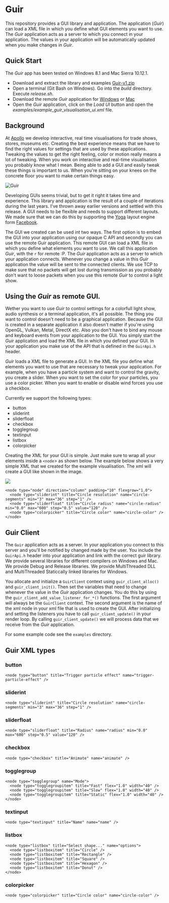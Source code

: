 Guir
====

This repository provides a GUI library and application. The
application (_Guir_) can load a XML file in which you define what GUI
elements you want to use. The _Guir_ application acts as a server to
which you connect in your application. The values in your application
will be automatically updated when you make changes in _Guir_.

## Quick Start

The _Guir_ app has been tested on Windows 8.1 and Mac Sierra 10.12.1.

- Download and extract the library and examples [Guir-v1.zip](https://github.com/ApolloInteractiveMedia/Guir/releases/download/v1.0/Guir-v1.zip)
- Open a terminal (Git Bash on Windows). Go into the _build_ directory. Execute _release.sh_. 
- Download the remote _Guir_ application for [Windows](https://github.com/ApolloInteractiveMedia/Guir/releases/download/v1.0/Guir.exe)
  or [Mac](https://github.com/ApolloInteractiveMedia/Guir/releases/download/v1.0/Guir.app.zip)
- Open the _Guir_ application, click on the _Load UI_ button and open the _examples/example_guir_visualisation_ui.xml_ file.


## Background

At [Apollo](http://www.apollomedia.nl) we develop interactive, real
time visualisations for trade shows, stores, museums etc. Creating the
best experience means that we have to find the right values for
settings that are used by these applications. Tweaking the values to
get the right feeling, color or motion really means a lot of
tweaking. When you work on interactive and real-time visualisation you
probably know what I mean. Being able to add a GUI and easily tweak
these things is important to us. When you're sitting on your knees
on the concrete floor you want to make certain things easy. 

<img src="https://c2.staticflickr.com/4/3753/32881579024_0799d516ca_o.png" alt="Guir">

 Developing GUIs seems trivial, but to get it right it takes time and
experience. This library and application is the result of a couple of
iterations during the last years. I've thrown away earlier versions
and settled with this release.  A GUI needs to be flexible and needs
to support different layouts. We made sure that we can do this by
supporting the [Yoga](https://code.facebook.com/posts/1751945575131606/yoga-a-cross-platform-layout-engine/)
layout engine form [Facebook](https://www.facebook.com).

The GUI we created can be used int two ways. The first option is to
embed the GUI into your application using our opaque C API and
secondly you can use the remote Guir application.  This remote GUI can
load a XML file in which you define what elements you want to use. We
call this application _Guir_, with the `r` for *r*emote :P.  The
_Guir_ application acts as a server to which your application connects.
Whenever you change a value in this _Guir_ application
the value will be sent to the connected clients. We use TCP to make
sure that no packets will get lost during transmission as you probably
don't want to loose packets when you use this remote _Guir_ to control
a light show.

## Using the _Guir_ as remote GUI.

Wether you want to use _Guir_ to control settings for a colorfull
light show, audio synthesis or a terminal application, it's all
possible. The thing you want to control doesn't need to be a graphical
application. Because the GUI is created in a separate application it
also doesn't matter if you're using OpenGL, Vulkan, Metal, DirectX
etc. Also you don't have to bind any mouse and keyboard events from
your application to the GUI. You simply start the _Guir_ application
and load the XML file in which you defined your GUI. In your application
you make use of the API that is defined in the `GuirApi.h` header.

_Guir_ loads a XML file to generate a GUI. In the XML file you
define what elements you want to use that are necessary to tweak
your application. For example, when you have a particle system
and want to control the gravity, you create a slider.  When you
want to set the color for your particles, you use a color picker.
When you want to enable or disable wind forces you use a checkbox.

Currently we support the following types:

- button
- sliderint
- sliderfloat
- checkbox
- togglegroup
- textinput
- listbox
- colorpicker

Creating the XML for your GUI is simple. Just make sure to wrap all
your elements inside a `<node`> as shown below. The example below
shows a very simple XML that we created for the example visualisation.
The xml will create a GUI like shown in the image.

<img src="https://c1.staticflickr.com/3/2819/33553844351_a19c893347_o.png">

    <node type="node" direction="column" padding="10" flexgrow="1.0">
      <node type="sliderint" title="Circle resolution" name="circle-segments" min="3" max="36" step="1" />
      <node type="sliderfloat" title="Circle radius" name="circle-radius" min="0.0" max="600" step="0.5" value="120" />
      <node type="colorpicker" title="Circle color" name="circle-color" />
    </node>


## Guir Client

The `Guir` application acts as a server. In your application you
connect to this server and you'll be notified by changed made by the
user. You include the `GuirApi.h` header into your application and
link with the correct guir library. We provide several libraries for
different compilers on Windows and Mac. We provide Debug and Release
libraries. We provide MultiThreaded DLL and MultiThreaded Staticcally
linked libraries for Windows.

You allocate and initialize a `GuirClient` context using
`guir_client_alloc()` and `guir_client_init()`. Then set the variables
that need to change whenever the value in the _Guir_ application changes.
You do this by using the `guir_client_add_value_listener_for_*()` functions.
The first argument will always be the `GuirClient` context. The second
argument is the name of the xml node in your xml file that is used to
create the GUI. After initializing and setting the listeners you
have to call `guir_client_update()` in your render loop. By calling
`guir_client_update()` we will process data that we receive from
the _Guir_ application.

For some example code see the `examples` directory. 

## Guir XML types

### button

    <node type="button" title="Trigger particle effect" name="trigger-particle-effect" />

### sliderint

    <node type="sliderint" title="Circle resolution" name="circle-segments" min="3" max="36" step="1" />

### sliderfloat

    <node type="sliderfloat" title="Radius" name="radius" min="0.0" max="600" step="0.5" value="120" />

### checkbox

    <node type="checkbox" title="Animate" name="animate" />

### togglegroup

    <node type="togglegroup" name="Mode">
      <node type="togglegroupitem" title="Fast" flex="1.0" width="40" />
      <node type="togglegroupitem" title="Slow" flex="1.0" width="40" />
      <node type="togglegroupitem" title="Static" flex="1.0" width="40" />
    </node>

### textinput

    <node type="textinput" title="Name" name="name" />

### listbox

    <node type="listbox" title="Select shape..." name="options">
      <node type="listboxitem" title="Circle" />
      <node type="listboxitem" title="Rectangle" />
      <node type="listboxitem" title="Square" />
      <node type="listboxitem" title="Hexagon" />
      <node type="listboxitem" title="Donut" />
    </node>


### colorpicker

    <node type="colorpicker" title="Circle color" name="circle-color" />



